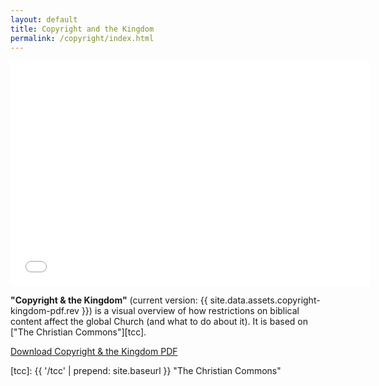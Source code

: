 ```yaml
---
layout: default
title: Copyright and the Kingdom
permalink: /copyright/index.html
---
```


<iframe src="//slides.com/timjore/deck/embed" width="576" height="360" scrolling="no" frameborder="0" webkitallowfullscreen mozallowfullscreen allowfullscreen></iframe>

**"Copyright & the Kingdom"** (current version: {{ site.data.assets.copyright-kingdom-pdf.rev }}) is a visual overview of how restrictions on biblical content affect the global Church (and what to do about it). It is based on ["The Christian Commons"][tcc].

<a class="btn btn-dark btn-sm" href="{{ site.baseurl }}{{ site.data.assets.copyright-kingdom-pdf.url }}"><i class="fa fa-file-pdf-o"></i> Download Copyright & the Kingdom PDF</a>

[tcc]: {{ '/tcc' | prepend: site.baseurl }} "The Christian Commons"

